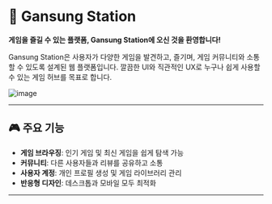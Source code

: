 

# 🚉 Gansung Station  
**게임을 즐길 수 있는 플랫폼, Gansung Station에 오신 것을 환영합니다!**

Gansung Station은 사용자가 다양한 게임을 발견하고, 즐기며, 게임 커뮤니티와 소통할 수 있도록 설계된 웹 플랫폼입니다. 깔끔한 UI와 직관적인 UX로 누구나 쉽게 사용할 수 있는 게임 허브를 목표로 합니다.

![image](https://github.com/user-attachments/assets/3c454583-86f1-4930-837f-af38cd9f3321)

---

## 🎮 주요 기능  
- **게임 브라우징**: 인기 게임 및 최신 게임을 쉽게 탐색 가능  
- **커뮤니티**: 다른 사용자들과 리뷰를 공유하고 소통  
- **사용자 계정**: 개인 프로필 생성 및 게임 라이브러리 관리  
- **반응형 디자인**: 데스크톱과 모바일 모두 최적화  

---
